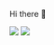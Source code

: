 Hi there 👋

<img src="https://img.shields.io/badge/JAVA-007396?style=flat&logo=Java&logoColor=white"/>
<img src="https://img.shields.io/badge/JAVA-3776AB?style=flat&logo=Java&logoColor=white"/>
